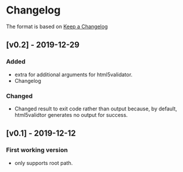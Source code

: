 <!-- markdownlint-disable MD024 -->
# Changelog

The format is based on [Keep a Changelog](https://keepachangelog.com/en/1.0.0/)

## [v0.2] - 2019-12-29

### Added

- extra for additional arguments for html5validator.
- Changelog

### Changed

- Changed result to exit code rather than output because, by default, html5validtor generates no output for success.

## [v0.1] - 2019-12-12

### First working version

- only supports root path.
